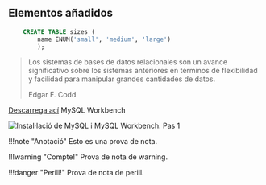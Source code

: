 ## Elementos añadidos

```SQL
    CREATE TABLE sizes (
        name ENUM('small', 'medium', 'large')
        );
```

>
>Los sistemas de bases de datos relacionales son un avance significativo sobre los sistemas anteriores en términos de flexibilidad y facilidad para manipular grandes cantidades de datos.
>
>Edgar F. Codd

[Descarrega ací](http://www.mysql.com/) MySQL Workbench

![Instal·lació de MySQL i MySQL Workbench. Pas 1](/img1.jpg)

!!!note "Anotació"
    Esto es una prova de nota.

!!!warning "Compte!"
    Prova de nota de warning.

!!!danger "Perill!"
    Prova de nota de perill.